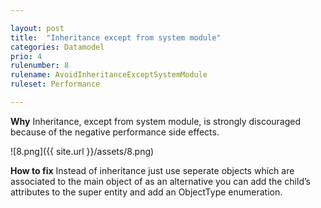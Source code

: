 ```yaml
---

layout: post
title:  "Inheritance except from system module"
categories: Datamodel
prio: 4
rulenumber: 8
rulename: AvoidInheritanceExceptSystemModule
ruleset: Performance

---
```


**Why**
Inheritance, except from system module, is strongly discouraged because of the negative performance side effects.

![8.png]({{ site.url }}/assets/8.png)

**How to fix**
Instead of inheritance just use seperate objects which are associated to the main object of as an alternative you can add the child’s attributes to the super entity and add an ObjectType enumeration.